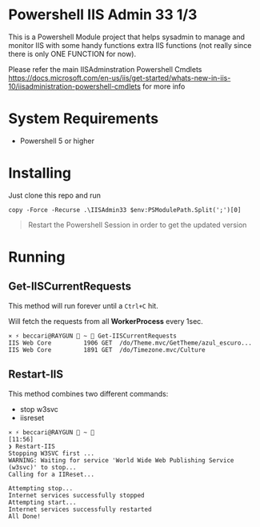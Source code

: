 # Powershell IIS Admin 33 1/3

This is a Powershell Module project that helps sysadmin to manage and monitor IIS with some handy functions extra IIS functions (not really since there is only ONE FUNCTION for now).

Please refer the main IISAdminstration Powershell Cmdlets https://docs.microsoft.com/en-us/iis/get-started/whats-new-in-iis-10/iisadministration-powershell-cmdlets for more info

# System Requirements

* Powershell 5 or higher

# Installing

Just clone this repo  and run

`copy -Force -Recurse .\IISAdmin33 $env:PSModulePath.Split(';')[0]`

> Restart the Powershell Session in order to get the updated version

# Running

## Get-IISCurrentRequests
This method will run forever until a `Ctrl+C` hit.

Will fetch the requests from all **WorkerProcess** every 1sec.


```
⨯ ⚡ beccari@RAYGUN  ~  Get-IISCurrentRequests
IIS Web Core         1906 GET  /do/Theme.mvc/GetTheme/azul_escuro...
IIS Web Core         1891 GET  /do/Timezone.mvc/Culture
```


## Restart-IIS
This method combines two different commands:
- stop w3svc
- iisreset

```
⨯ ⚡ beccari@RAYGUN  ~                                                                                  [11:56]
❯ Restart-IIS
Stopping W3SVC first ...
WARNING: Waiting for service 'World Wide Web Publishing Service (w3svc)' to stop...
Calling for a IIReset...

Attempting stop...
Internet services successfully stopped
Attempting start...
Internet services successfully restarted
All Done!
```
